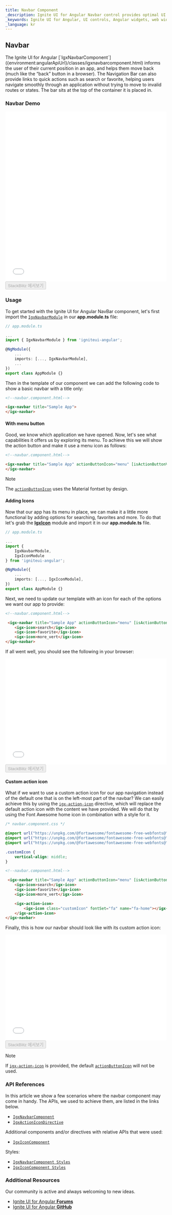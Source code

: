 ```yaml
---
title: Navbar Component
_description: Ignite UI for Angular Navbar control provides optimal UI experience with seamless integration to allow users to move within an application smoothly.
_keywords: Ignite UI for Angular, UI controls, Angular widgets, web widgets, UI widgets, Angular, Native Angular Components Suite, Native Angular Controls, Native Angular Components Library, Angular NavBar component, Angular Navbar control
_language: kr
---
```


## Navbar
<p class="highlight">The Ignite UI for Angular [`IgxNavbarComponent`]({environment:angularApiUrl}/classes/igxnavbarcomponent.html) informs the user of their current position in an app, and helps them move back (much like the “back” button in a browser). The Navigation Bar can also provide links to quick actions such as search or favorite, helping users navigate smoothly through an application without trying to move to invalid routes or states. The bar sits at the top of the container it is placed in.</p>
<div class="divider"></div>

### Navbar Demo
<div class="sample-container loading" style="height: 530px">
    <iframe id="nav-bar-sample-iframe" frameborder="0" seamless width="100%" height="100%" src="{environment:demosBaseUrl}/navbar" onload="onSampleIframeContentLoaded(this);"></iframe>
</div>
<div>
    <button data-localize="stackblitz" disabled class="stackblitz-btn" data-iframe-id="nav-bar-sample-iframe" data-demos-base-url="{environment:demosBaseUrl}">StackBlitz 에서보기</button>
</div>
<div class="divider--half"></div>

### Usage
To get started with the Ignite UI for Angular NavBar component, let's first import the [`IgxNavbarModule`]({environment:angularApiUrl}/classes/igxnavbarmodule.html) in our **app.module.ts** file:

```typescript
// app.module.ts

...
import { IgxNavbarModule } from 'igniteui-angular';

@NgModule({
    ...
    imports: [..., IgxNavbarModule],
    ...
})
export class AppModule {}
```

Then in the template of our component we can add the following code to show a basic navbar with a title only:

```html
<!--navbar.component.html-->

<igx-navbar title="Sample App">
</igx-navbar>
```

#### With menu button
Good, we know which application we have opened. Now, let's see what capabilities it offers us by exploring its menu. To achieve this we will show the action button and make it use a menu icon as follows:

```html
<!--navbar.component.html-->

<igx-navbar title="Sample App" actionButtonIcon="menu" [isActionButtonVisible]="true">
</igx-navbar>
```

> [!NOTE]
> The [`actionButtonIcon`]({environment:angularApiUrl}/classes/igxnavbarcomponent.html#actionbuttonicon) uses the Material fontset by design.

#### Adding Icons

Now that our app has its menu in place, we can make it a little more functional by adding options for searching, favorites and more. To do that let's grab the [**IgxIcon**](icon.md) module and import it in our **app.module.ts** file.
```typescript
// app.module.ts

...
import {
    IgxNavbarModule,
    IgxIconModule
} from 'igniteui-angular';

@NgModule({
    ...
    imports: [..., IgxIconModule],
})
export class AppModule {}
```

Next, we need to update our template with an icon for each of the options we want our app to provide:

```html
<!--navbar.component.html-->

 <igx-navbar title="Sample App" actionButtonIcon="menu" [isActionButtonVisible]="true">
    <igx-icon>search</igx-icon>
    <igx-icon>favorite</igx-icon>
    <igx-icon>more_vert</igx-icon>
</igx-navbar>
```

If all went well, you should see the following in your browser:
<div class="sample-container loading" style="height: 330px">
    <iframe id="nav-bar-sample-1-iframe" frameborder="0" seamless width="100%" height="100%" src='{environment:demosBaseUrl}/navbar-sample-1' onload="onSampleIframeContentLoaded(this);"></iframe>
</div>
<div>
    <button data-localize="stackblitz" disabled class="stackblitz-btn" data-iframe-id="nav-bar-sample-1-iframe" data-demos-base-url="{environment:demosBaseUrl}">StackBlitz 에서보기</button>
</div>
<div class="divider--half"></div>

#### Custom action icon

What if we want to use a custom action icon for our app navigation instead of the default one that is on the left-most part of the navbar?
We can easily achieve this by using the [`igx-action-icon`]({environment:angularApiUrl}/classes/igxactionicondirective.html) directive, which will replace the default action icon with the content we have provided. We will do that by using the Font Awesome home icon in combination with a style for it.

```css
/* navbar.component.css */

@import url("https://unpkg.com/@fortawesome/fontawesome-free-webfonts@^1.0.9/css/fontawesome.css");
@import url("https://unpkg.com/@fortawesome/fontawesome-free-webfonts@^1.0.9/css/fa-regular.css");
@import url("https://unpkg.com/@fortawesome/fontawesome-free-webfonts@^1.0.9/css/fa-solid.css");

.customIcon {
    vertical-align: middle;
}
```

```html
<!--navbar.component.html-->

 <igx-navbar title="Sample App" actionButtonIcon="menu" [isActionButtonVisible]="true">
    <igx-icon>search</igx-icon>
    <igx-icon>favorite</igx-icon>
    <igx-icon>more_vert</igx-icon>

    <igx-action-icon>
        <igx-icon class="customIcon" fontSet="fa" name="fa-home"></igx-icon>
    </igx-action-icon>
</igx-navbar>
```

Finally, this is how our navbar should look like with its custom action icon:

<div class="sample-container loading" style="height: 330px">
    <iframe id="nav-bar-sample-2-iframe" frameborder="0" seamless width="100%" height="100%" src='{environment:demosBaseUrl}/navbar-sample-2' onload="onSampleIframeContentLoaded(this);"></iframe>
</div>
<div>
    <button data-localize="stackblitz" disabled class="stackblitz-btn" data-iframe-id="nav-bar-sample-2-iframe" data-demos-base-url="{environment:demosBaseUrl}">StackBlitz 에서보기</button>
</div>
<div class="divider--half"></div>

> [!NOTE]
> If [`igx-action-icon`]({environment:angularApiUrl}/classes/igxactionicondirective.html) is provided, the default [`actionButtonIcon`]({environment:angularApiUrl}/classes/igxnavbarcomponent.html#actionbuttonicon) will not be used. 

### API References

In this article we show a few scenarios where the navbar component may come in handy. The APIs, we used to achieve them, are listed in the links below.

* [`IgxNavbarComponent`]({environment:angularApiUrl}/classes/igxnavbarcomponent.html)
* [`IgxActionIconDirective`]({environment:angularApiUrl}/classes/igxactionicondirective.html)

Additional components and/or directives with relative APIs that were used:

* [`IgxIconComponent`]({environment:angularApiUrl}/classes/igxiconcomponent.html)

Styles:

* [`IgxNavbarComponent Styles`]({environment:sassApiUrl}/index.html#function-igx-navbar-theme)
* [`IgxIconComponent Styles`]({environment:sassApiUrl}/index.html#function-igx-icon-theme)

### Additional Resources

<div class="divider--half"></div>
Our community is active and always welcoming to new ideas.

* [Ignite UI for Angular **Forums**](https://www.infragistics.com/community/forums/f/ignite-ui-for-angular)
* [Ignite UI for Angular **GitHub**](https://github.com/IgniteUI/igniteui-angular)
